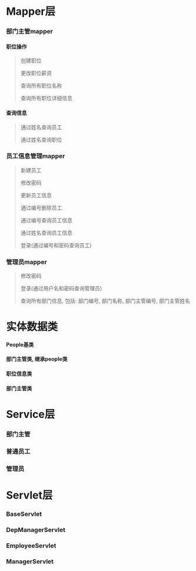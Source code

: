 # Mapper层

### 部门主管mapper

#### 职位操作

>   创建职位
>
>   更改职位薪资
>
>   查询所有职位名称
>
>   查询所有职位详细信息

#### 查询信息

>   通过姓名查询员工
>
>   通过姓名查询职位

### 员工信息管理mapper

>   新建员工
>
>   修改密码
>
>   更新员工信息
>
>   通过编号删除员工
>
>   通过编号查询员工信息
>
>   通过姓名查询员工信息
>
>   登录(通过编号和密码查询员工)

### 管理员mapper

>   修改密码
>
>   登录(通过用户名和密码查询管理员)
>
>   查询所有部门信息, 包括: 部门编号, 部门名称, 部门主管编号, 部门主管姓名

# 实体数据类

#### People基类

#### 部门主管类, 继承people类

#### 职位信息类

#### 部门主管类

# Service层

### 部门主管

### 普通员工

### 管理员

# Servlet层

### BaseServlet

### DepManagerServlet

### EmployeeServlet

### ManagerServlet